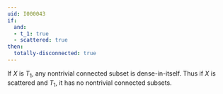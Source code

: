 ```yaml
---
uid: I000043
if:
  and:
  - t_1: true
  - scattered: true
then:
  totally-disconnected: true
---
```

If $X$ is $T_1$, any nontrivial connected subset is dense-in-itself. Thus if $X$ is scattered and $T_1$, it has no nontrivial connected subsets.

